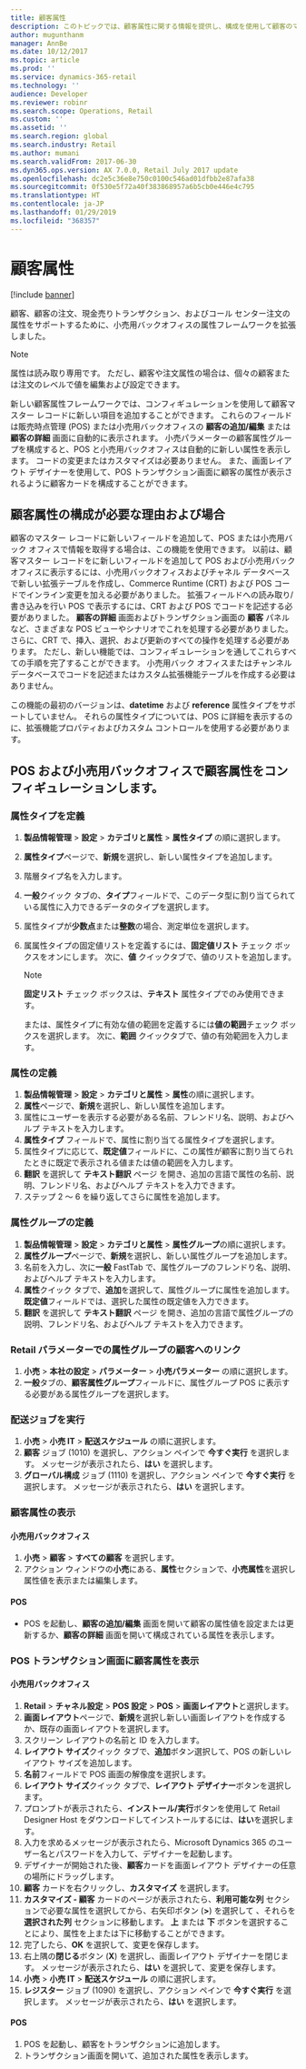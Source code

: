 ```yaml
---
title: 顧客属性
description: このトピックでは、顧客属性に関する情報を提供し、構成を使用して顧客のマスター レコードに新しいフィールドを追加する方法について説明します。
author: mugunthanm
manager: AnnBe
ms.date: 10/12/2017
ms.topic: article
ms.prod: ''
ms.service: dynamics-365-retail
ms.technology: ''
audience: Developer
ms.reviewer: robinr
ms.search.scope: Operations, Retail
ms.custom: ''
ms.assetid: ''
ms.search.region: global
ms.search.industry: Retail
ms.author: mumani
ms.search.validFrom: 2017-06-30
ms.dyn365.ops.version: AX 7.0.0, Retail July 2017 update
ms.openlocfilehash: dc2e5c36e8e750c0100c546ad01dfbb2e87afa38
ms.sourcegitcommit: 0f530e5f72a40f383868957a6b5cb0e446e4c795
ms.translationtype: HT
ms.contentlocale: ja-JP
ms.lasthandoff: 01/29/2019
ms.locfileid: "368357"
---
```

# <a name="customer-attributes"></a>顧客属性

[!include [banner](../../includes/banner.md)]

顧客、顧客の注文、現金売りトランザクション、およびコール センター注文の属性をサポートするために、小売用バックオフィスの属性フレームワークを拡張しました。

> [!NOTE]
> 属性は読み取り専用です。 ただし、顧客や注文属性の場合は、個々の顧客または注文のレベルで値を編集および設定できます。

新しい顧客属性フレームワークでは、コンフィギュレーションを使用して顧客マスター レコードに新しい項目を追加することができます。 これらのフィールドは販売時点管理 (POS) または小売用バックオフィスの **顧客の追加/編集** または **顧客の詳細** 画面に自動的に表示されます。 小売パラメーターの顧客属性グループを構成すると、POS と小売用バックオフィスは自動的に新しい属性を表示します。 コードの変更またはカスタマイズは必要ありません。 また、画面レイアウト デザイナーを使用して、POS トランザクション画面に顧客の属性が表示されるように顧客カードを構成することができます。

## <a name="why-and-when-you-should-configure-customer-attributes"></a>顧客属性の構成が必要な理由および場合

顧客のマスター レコードに新しいフィールドを追加して、POS または小売用バック オフィスで情報を取得する場合は、この機能を使用できます。 以前は、顧客マスター レコードをに新しいフィールドを追加して POS および小売用バックオフィスに表示するには、小売用バックオフィスおよびチャネル データベースで新しい拡張テーブルを作成し、Commerce Runtime (CRT) および POS コードでインライン変更を加える必要がありました。 拡張フィールドへの読み取り/書き込みを行い POS で表示するには、CRT および POS でコードを記述する必要がありました。 **顧客の詳細** 画面およびトランザクション画面の **顧客** パネルなど、さまざまな POS ビューやシナリオでこれを処理する必要がありました。 さらに、CRT で、挿入、選択、および更新のすべての操作を処理する必要があります。 ただし、新しい機能では、コンフィギュレーションを通してこれらすべての手順を完了することができます。 小売用バック オフィスまたはチャンネル データベースでコードを記述またはカスタム拡張機能テーブルを作成する必要はありません。

この機能の最初のバージョンは、**datetime** および **reference** 属性タイプをサポートしていません。 それらの属性タイプについては、POS に詳細を表示するのに、拡張機能プロパティおよびカスタム コントロールを使用する必要があります。

## <a name="configure-customer-attributes-in-pos-and-retail-headquarters"></a>POS および小売用バックオフィスで顧客属性をコンフィギュレーションします。

### <a name="define-attribute-types"></a>属性タイプを定義

1. **製品情報管理** > **設定** &gt; **カテゴリと属性** > **属性タイプ** の順に選択します。
2. **属性タイプ**ページで、**新規**を選択し、新しい属性タイプを追加します。
3. 階層タイプ名を入力します。
4. **一般**クイック タブの、**タイプ**フィールドで、このデータ型に割り当てられている属性に入力できるデータのタイプを選択します。
5. 属性タイプが**少数点**または**整数**の場合、測定単位を選択します。
6. 属属性タイプの固定値リストを定義するには、**固定値リスト** チェック ボックスをオンにします。 次に、**値** クイックタブで、値のリストを追加します。

    > [!NOTE]
    > **固定リスト** チェック ボックスは、**テキスト** 属性タイプでのみ使用できます。

    または、属性タイプに有効な値の範囲を定義するには**値の範囲**チェック ボックスを選択します。 次に、**範囲** クイックタブで、値の有効範囲を入力します。

### <a name="define-attributes"></a>属性の定義

1. **製品情報管理** > **設定** > **カテゴリと属性** > **属性**の順に選択します。
2. **属性**ページで、**新規**を選択し、新しい属性を追加します。
3. 属性にユーザーを表示する必要がある名前、フレンドリ名、説明、およびヘルプ テキストを入力します。
4. **属性タイプ** フィールドで、属性に割り当てる属性タイプを選択します。
5. 属性タイプに応じて、**既定値**フィールドに、この属性が顧客に割り当てられたときに既定で表示される値または値の範囲を入力します。
6. **翻訳** を選択して **テキスト翻訳** ページ を開き、追加の言語で属性の名前、説明、フレンドリ名、およびヘルプ テキストを入力できます。
7. ステップ 2 ～ 6 を繰り返してさらに属性を追加します。

### <a name="define-an-attribute-group"></a>属性グループの定義

1. **製品情報管理** > **設定** > **カテゴリと属性** > **属性グループ**の順に選択します。
2. **属性グループ**ページで、**新規**を選択し、新しい属性グループを追加します。
3. 名前を入力し、次に**一般** FastTab で、属性グループのフレンドり名、説明、およびヘルプ テキストを入力します。
4. **属性**クイック タブで、**追加**を選択して、属性グループに属性を追加します。 **既定値**フィールドでは、選択した属性の既定値を入力できます。
5. **翻訳** を選択して **テキスト翻訳** ページ を開き、追加の言語で属性グループの説明、フレンドリ名、およびヘルプ テキストを入力できます。

### <a name="link-the-attribute-group-to-the-customers-in-the-retail-parameters"></a>Retail パラメーターでの属性グループの顧客へのリンク

1. **小売** > **本社の設定** > **パラメーター** > **小売パラメーター** の順に選択します。
2. **一般**タブの、**顧客属性グループ**フィールドに、属性グループ POS に表示する必要がある属性グループを選択します。

### <a name="run-the-distribution-jobs"></a>配送ジョブを実行

1. **小売** > **小売 IT** > **配送スケジュール** の順に選択します。
2. **顧客** ジョブ (1010) を選択し、アクション ペインで **今すぐ実行** を選択します。 メッセージが表示されたら、**はい** を選択します。
3. **グローバル構成** ジョブ (1110) を選択し、アクション ペインで **今すぐ実行** を選択します。 メッセージが表示されたら、**はい** を選択します。

### <a name="view-customer-attributes"></a>顧客属性の表示

#### <a name="retail-headquarters"></a>小売用バックオフィス

1. **小売** > **顧客** > **すべての顧客** を選択します。
2. アクション ウィンドウの**小売**にある、**属性**セクションで、**小売属性**を選択し属性値を表示または編集します。

#### <a name="pos"></a>POS

- POS を起動し、**顧客の追加/編集** 画面を開いて顧客の属性値を設定または更新するか、**顧客の詳細** 画面を開いて構成されている属性を表示します。

### <a name="show-customer-attributes-in-the-pos-transaction-screen"></a>POS トランザクション画面に顧客属性を表示

#### <a name="retail-headquarters"></a>小売用バックオフィス

1. **Retail** > **チャネル設定** > **POS 設定** > **POS** > **画面レイアウト**と選択します。
2. **画面レイアウト**ページで、**新規**を選択し新しい画面レイアウトを作成するか、既存の画面レイアウトを選択します。
3. スクリーン レイアウトの名前と ID を入力します。
4. **レイアウト サイズ**クイック タブで、**追加**ボタン選択して、POS の新しいレイアウト サイズを追加します。
5. **名前**フィールドで POS 画面の解像度を選択します。
6. **レイアウト サイズ**クイック タブで、**レイアウト デザイナー**ボタンを選択します。
7. プロンプトが表示されたら、**インストール/実行**ボタンを使用して Retail Designer Host をダウンロードしてインストールするには、**はい**を選択します。
8. 入力を求めるメッセージが表示されたら、Microsoft Dynamics 365 のユーザー名とパスワードを入力して、デザイナーを起動します。
9. デザイナーが開始された後、**顧客**カードを画面レイアウト デザイナーの任意の場所にドラッグします。
10. **顧客** カードを右クリックし、**カスタマイズ** を選択します。
11. **カスタマイズ - 顧客** カードのページが表示されたら、**利用可能な列** セクションで必要な属性を選択してから、右矢印ボタン (**>**) を選択して 、それらを **選択された列** セクションに移動します。 **上** または **下** ボタンを選択することにより、属性を上または下に移動することができます。
12. 完了したら、**OK** を選択して、変更を保存します。
13. 右上隅の**閉じる**ボタン (**X**) を選択し、画面レイアウト デザイナーを閉じます。 メッセージが表示されたら、**はい** を選択して、変更を保存します。
14. **小売** &gt; **小売 IT** &gt; **配送スケジュール** の順に選択します。
15. **レジスター** ジョブ (1090) を選択し、アクション ペインで **今すぐ実行** を選択します。 メッセージが表示されたら、**はい** を選択します。

#### <a name="pos"></a>POS

1. POS を起動し、顧客をトランザクションに追加します。
2. トランザクション画面を開いて、追加された属性を表示します。
